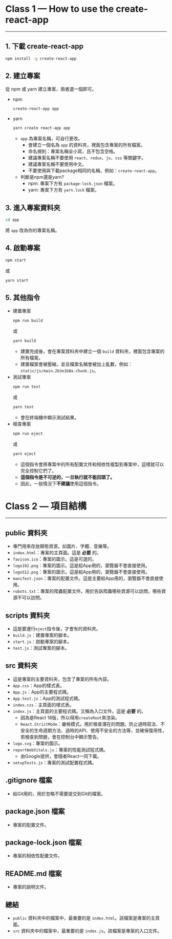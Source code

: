 # Class 1 — How to use the create-react-app
- - -
## 1. 下載 create-react-app
```bash
npm install -g create-react-app
```

## 2. 建立專案
從 npm 或 yarn 建立專案，兩者選一個即可。
- npm
    ```bash
    create-react-app app
    ```
- yarn
    ```bash
    yarn create react-app app
    ```
  - `app` 為專案名稱，可自行更改。
    - 會建立一個名為 `app` 的資料夾，裡面包含專案的所有檔案。
    - 命名規則：專案名稱全小寫，且不包含空格。
    - 建議專案名稱不要使用 `react`、`redux`、`js`、`css` 等關鍵字。
    - 建議專案名稱不要使用中文。
    - 不要使用與下載package相同的名稱，例如：`create-react-app`。
  - 判斷是npm還是yarn?
    - npm: 專案下方有 `package-lock.json` 檔案。
    - yarn: 專案下方有 `yarn.lock` 檔案。

## 3. 進入專案資料夾
```bash
cd app
```
將 `app` 改為你的專案名稱。

## 4. 啟動專案
```bash
npm start
```
或
```bash
yarn start
```

## 5. 其他指令
- 建置專案
    ```bash
    npm run build
    ```
    或
    ```bash
    yarn build
    ```
  - 建置完成後，會在專案資料夾中建立一個 `build` 資料夾，裡面包含專案的所有檔案。
  - 建置檔案會被壓縮，並且檔案名稱會被加上亂數，例如：`static/js/main.2b3e1b0a.chunk.js`。
- 測試專案
    ```bash
    npm run test
    ```
    或
    ```bash
    yarn test
    ```
  - 會在終端機中顯示測試結果。
- 檢查專案
    ```bash
    npm run eject
    ```
    或
    ```bash
    yarn eject
    ```
    - 這個指令會將專案中的所有配置文件和相依性複製到專案中，這樣就可以完全控制它們了。
    - **這個指令是不可逆的，一旦執行就不能回頭了。**
    - 因此，一般情況下**不建議**使用這個指令。

# Class 2 — 項目結構
- - -
## public 資料夾
- 專門用來存放靜態資源，如圖片、字體、音樂等。
- `index.html`：專案的主頁面。這是 **必要** 的。
- `favicon.ico`：專案的圖示。這是可選的。
- `logo192.png`：專案的圖示。這是給App用的，瀏覽器不會直接使用。
- `logo512.png`：專案的圖示。這是給App用的，瀏覽器不會直接使用。
- `manifest.json`：專案的配置文件。這是主要給App用的，瀏覽器不會直接使用。
- `robots.txt`：專案的爬蟲配置文件。用於告訴爬蟲哪些資源可以訪問，哪些資源不可以訪問。

## scripts 資料夾
- 這是要運行`eject`指令後，才會有的資料夾。
- `build.js`：建置專案的腳本。
- `start.js`：啟動專案的腳本。
- `test.js`：測試專案的腳本。

## src 資料夾
- 這是專案的主要資料夾，包含了專案的所有內容。
- `App.css`：App的樣式表。
- `App.js`：App的主要程式碼。
- `App.test.js`：App的測試程式碼。
- `index.css`：主頁面的樣式表。
- `index.js`：主頁面的主要程式碼。又稱為入口文件。這是 **必要** 的。
  - 因為是React 18版，所以得用`createRoot`來渲染。
  - `React.StrictMode`：嚴格模式。用於檢查潛在的問題。防止過時寫法、不安全的生命週期方法、過時的API、使用不安全的方法等，並確保復用性，若檢查到問題，會在控制台中顯示警告。
- `logo.svg`：專案的圖示。
- `reportWebVitals.js`：專案的性能測試程式碼。
  - 由Google提供，會隨者React一同下載。
- `setupTests.js`：專案的測試配置程式碼。

## .gitignore 檔案
- 給Git用的，用於忽略不需要提交到Git的檔案。

## package.json 檔案
- 專案的配置文件。

## package-lock.json 檔案
- 專案的相依性配置文件。

## README.md 檔案
- 專案的說明文件。

## 總結
- `public` 資料夾中的檔案中，最重要的是 `index.html`。該檔案是專案的主頁面。
- `src` 資料夾中的檔案中，最重要的是 `index.js`。該檔案是專案的入口文件。
